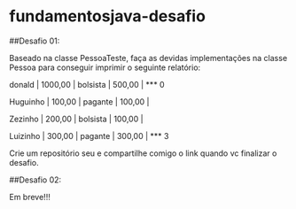 # fundamentosjava-desafio

##Desafio 01:

Baseado na classe PessoaTeste, faça as devidas implementações na classe Pessoa para conseguir imprimir o seguinte relatório:

donald       |    1000,00 | bolsista |     500,00 | *** 0

Huguinho     |     100,00 | pagante  |     100,00 |

Zezinho      |     200,00 | bolsista |     100,00 |

Luizinho     |     300,00 | pagante  |     300,00 | *** 3

Crie um repositório seu e compartilhe comigo o link quando vc finalizar o desafio.

##Desafio 02:

Em breve!!!
